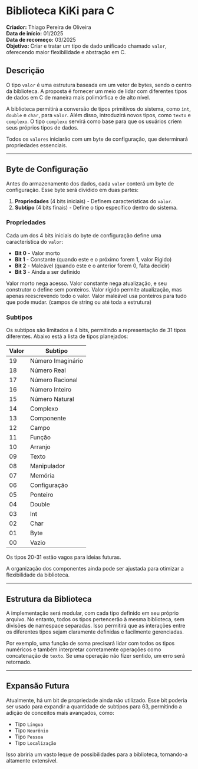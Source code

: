 # Biblioteca KiKi para C

**Criador:** Thiago Pereira de Oliveira  
**Data de início:** 01/2025  
**Data de recomeço:** 03/2025  
**Objetivo:** Criar e tratar um tipo de dado unificado chamado `valor`, oferecendo maior flexibilidade e abstração em C.

## Descrição

O tipo `valor` é uma estrutura baseada em um vetor de bytes, sendo o centro da biblioteca. A proposta é fornecer um meio de lidar com diferentes tipos de dados em C de maneira mais polimórfica e de alto nível.

A biblioteca permitirá a conversão de tipos primitivos do sistema, como `int`, `double` e `char`, para `valor`. Além disso, introduzirá novos tipos, como `texto` e `complexo`. O tipo `complexo` servirá como base para que os usuários criem seus próprios tipos de dados.

Todos os `valores` iniciarão com um byte de configuração, que determinará propriedades essenciais.

---

## Byte de Configuração

Antes do armazenamento dos dados, cada `valor` conterá um byte de configuração. Esse byte será dividido em duas partes:

1. **Propriedades** (4 bits iniciais) - Definem características do `valor`.
2. **Subtipo** (4 bits finais) - Define o tipo específico dentro do sistema.

### Propriedades

Cada um dos 4 bits iniciais do byte de configuração define uma característica do `valor`:

- **Bit 0** - Valor morto
- **Bit 1** - Constante (quando este e o próximo forem 1, valor Rígido)
- **Bit 2** - Maleável (quando este e o anterior forem 0, falta decidir)
- **Bit 3** - Ainda a ser definido

Valor morto nega acesso.
Valor constante nega atualização, e seu construtor o define sem ponteiros.
Valor rígido permite atualização, mas apenas reescrevendo todo o valor.
Valor maleável usa ponteiros para tudo que pode mudar. (campos de string ou até toda a estrutura)

### Subtipos

Os subtipos são limitados a 4 bits, permitindo a representação de 31 tipos diferentes. Abaixo está a lista de tipos planejados:

| Valor | Subtipo |
|-------|---------|
| 19    | Número Imaginário |
| 18    | Número Real |
| 17    | Número Racional |
| 16    | Número Inteiro |
| 15    | Número Natural |
| 14    | Complexo |
| 13    | Componente | <- Outdated
| 12    | Campo |
| 11    | Função |
| 10    | Arranjo |
| 09    | Texto |
| 08    | Manipulador |
| 07    | Memória |
| 06    | Configuração |
| 05    | Ponteiro |
| 04    | Double |
| 03    | Int |
| 02    | Char |
| 01    | Byte |
| 00    | Vazio |

Os tipos 20-31 estão vagos para ideias futuras.

A organização dos componentes ainda pode ser ajustada para otimizar a flexibilidade da biblioteca.

---

## Estrutura da Biblioteca

A implementação será modular, com cada tipo definido em seu próprio arquivo. No entanto, todos os tipos pertencerão à mesma biblioteca, sem divisões de namespace separadas. Isso permitirá que as interações entre os diferentes tipos sejam claramente definidas e facilmente gerenciadas.

Por exemplo, uma função de soma precisará lidar com todos os tipos numéricos e também interpretar corretamente operações como concatenação de `texto`. Se uma operação não fizer sentido, um erro será retornado.

---

## Expansão Futura

Atualmente, há um bit de propriedade ainda não utilizado. Esse bit poderia ser usado para expandir a quantidade de subtipos para 63, permitindo a adição de conceitos mais avançados, como:

- Tipo `Língua`
- Tipo `Neurônio`
- Tipo `Pessoa`
- Tipo `Localização`

Isso abriria um vasto leque de possibilidades para a biblioteca, tornando-a altamente extensível.